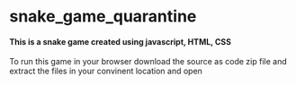 # snake_game_quarantine
<h4>
  This is a snake game created using javascript, HTML, CSS
</h4>
<p>
  To run this game in your browser download the source as code zip file and extract the files in your convinent location and open 
</p>
